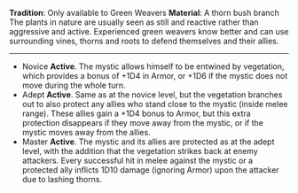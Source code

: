**Tradition**: Only available to Green Weavers 
**Material**: A thorn bush branch
The plants in nature are usually seen as still and reactive rather than aggressive and active. Experienced green weavers know better and can use surrounding vines, thorns and roots to defend themselves and their allies.

---
- Novice **Active**. The mystic allows himself to be entwined by vegetation, which provides a bonus of +1D4 in Armor, or +1D6 if the mystic does not move during the whole turn.
- Adept **Active**. Same as at the novice level, but the vegetation branches out to also protect any allies who stand close to the mystic (inside melee range). These allies gain a +1D4 bonus to Armor, but this extra protection disappears if they move away from the mystic, or if the mystic moves away from the allies.
- Master **Active**. The mystic and its allies are protected as at the adept level, with the addition that the vegetation strikes back at enemy attackers. Every successful hit in melee against the mystic or a protected ally inflicts 1D10 damage (ignoring Armor) upon the attacker due to lashing thorns.